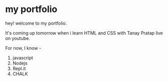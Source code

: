 # my portfolio

hey! welcome to my portfolio.

 It's coming up tomorrow when i learn HTML and CSS with Tanay Pratap live on youtube.

 For now, I know -

 1. javascript
 1. Nodejs
 1. Repl.it
 1. CHALK